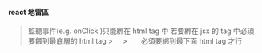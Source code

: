#### react 地雷區

> 監聽事件(e.g. onClick )只能綁在 html tag 中 若要綁在 jsx 的 tag 中必須要餵到最底層的 html tag
> <TbXipg onClick={}> > &nbsp; &nbsp; <TbXitb onClick={}> > &nbsp; &nbsp; &nbsp; <ChildComponent onClick={}>
> 必須要綁到最下面 html tag 才行
